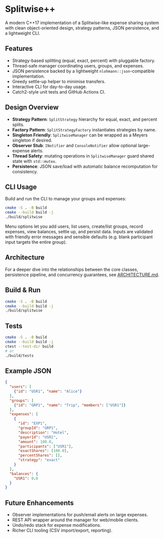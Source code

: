 # Splitwise++

A modern C++17 implementation of a Splitwise-like expense sharing system with clean object-oriented design, strategy patterns, JSON persistence, and a lightweight CLI.

## Features

- Strategy-based splitting (equal, exact, percent) with pluggable factory.
- Thread-safe manager coordinating users, groups, and expenses.
- JSON persistence backed by a lightweight `nlohmann::json`-compatible implementation.
- Greedy settle-up helper to minimise transfers.
- Interactive CLI for day-to-day usage.
- Catch2-style unit tests and GitHub Actions CI.

## Design Overview

- **Strategy Pattern**: `SplitStrategy` hierarchy for equal, exact, and percent splits.
- **Factory Pattern**: `SplitStrategyFactory` instantiates strategies by name.
- **Singleton Friendly**: `SplitwiseManager` can be wrapped as a Meyers singleton if desired.
- **Observer Stub**: `INotifier` and `ConsoleNotifier` allow optional large-expense alerts.
- **Thread Safety**: mutating operations in `SplitwiseManager` guard shared state with `std::mutex`.
- **Persistence**: JSON save/load with automatic balance recomputation for consistency.

## CLI Usage

Build and run the CLI to manage your groups and expenses:

```bash
cmake -S . -B build
cmake --build build -j
./build/splitwise
```

Menu options let you add users, list users, create/list groups, record expenses, view balances, settle up, and persist data. Inputs are validated with friendly error messages and sensible defaults (e.g. blank participant input targets the entire group).

## Architecture

For a deeper dive into the relationships between the core classes, persistence pipeline, and concurrency guarantees, see
[ARCHITECTURE.md](ARCHITECTURE.md).

## Build & Run

```bash
cmake -S . -B build
cmake --build build -j
./build/splitwise
```

## Tests

```bash
cmake -S . -B build
cmake --build build -j
ctest --test-dir build
# or
./build/tests
```

## Example JSON

```json
{
  "users": [
    {"id": "USR1", "name": "Alice"}
  ],
  "groups": [
    {"id": "GRP1", "name": "Trip", "members": ["USR1"]}
  ],
  "expenses": [
    {
      "id": "EXP1",
      "groupId": "GRP1",
      "description": "Hotel",
      "payerId": "USR1",
      "amount": 100.0,
      "participants": ["USR1"],
      "exactShares": [100.0],
      "percentShares": [],
      "strategy": "exact"
    }
  ],
  "balances": {
    "USR1": 0.0
  }
}
```

## Future Enhancements

- Observer implementations for push/email alerts on large expenses.
- REST API wrapper around the manager for web/mobile clients.
- Undo/redo stack for expense modifications.
- Richer CLI tooling (CSV import/export, reporting).

